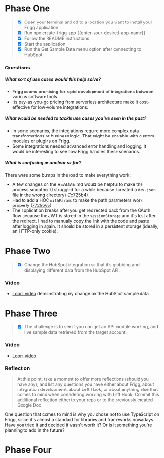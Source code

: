 # Phase One

> - [x] Open your terminal and cd to a location you want to install your Frigg application
> - [x] Run npx create-frigg-app {{enter-your-desired-app-name}}
> - [x] Follow the README instructions
> - [x] Start the application
> - [x] Run the Get Sample Data menu option after connecting to HubSpot

### Questions

##### What sort of use cases would this help solve?

- Frigg seems promising for rapid development of integrations between various software tools.
- Its pay-as-you-go pricing from serverless architecture make it cost-effective for low-volume integrations.

##### What would be needed to tackle use cases you’ve seen in the past?

- In some scenarios, the integrations require more complex data transformations or business logic. That might be solvable with custom modules or plugins on Frigg.
- Some integrations needed advanced error handling and logging. It would be interesting to see how Frigg handles these scenarios.

##### What is confusing or unclear so far?
There were some bumps in the road to make everything work:
- A few changes on the README.md would be helpful to make the process smoother (I struggled for a while because I created a `dev.json` file in the wrong directory) ([7c725b4](https://github.com/igorschechtel/frigg-framework-challenge/commit/7c725b4378c6ace399e1c300d985cf39f5b07c89))
- Had to add a HOC `withParams` to make the path parameters work properly ([7725b65](https://github.com/igorschechtel/frigg-framework-challenge/commit/7725b656d34689e1c3a55d8456b5e93cb17775fc))
- The application breaks after you get redirected back from the OAuth flow because the JWT is stored in the `sessionStorage` and it's lost after the redirect. I had to manually copy the link with the code and paste after logging in again. It should be stored in a persistent storage (ideally, an HTTP-only cookie).

# Phase Two

> - [x] Change the HubSpot integration so that it’s grabbing and displaying different data from the HubSpot API.

### Video
- [Loom video](https://www.loom.com/share/e4f93b8ccc4b464fbd1c500b79b41504?sid=7a3f5af8-c18d-409e-8c12-0591912ff886) demonstrating my change on the HubSpot sample data

# Phase Three

> - [x] The challenge is to see if you can get an API module working, and live sample data retrieved from the target account. 

### Video
- [Loom video](https://www.loom.com/share/5137b97127dd46a98a2303f19c66c195?sid=708b2124-7629-473c-ad26-590232d045c3)

### Reflection
> At this point, take a moment to offer more reflections (should you have any), and list any questions you have either about Frigg, about integration development, about Left Hook, or about anything else that comes to mind when considering working with Left Hook. Commit this additional reflection either to your repo or to the previously created Google Doc

One question that comes to mind is why you chose not to use TypeScript on Frigg, since it's almost a standard for libraries and frameworks nowadays. Have you tried it and decided it wasn't worth it? Or is it something you're planning to add in the future?

# Phase Four

